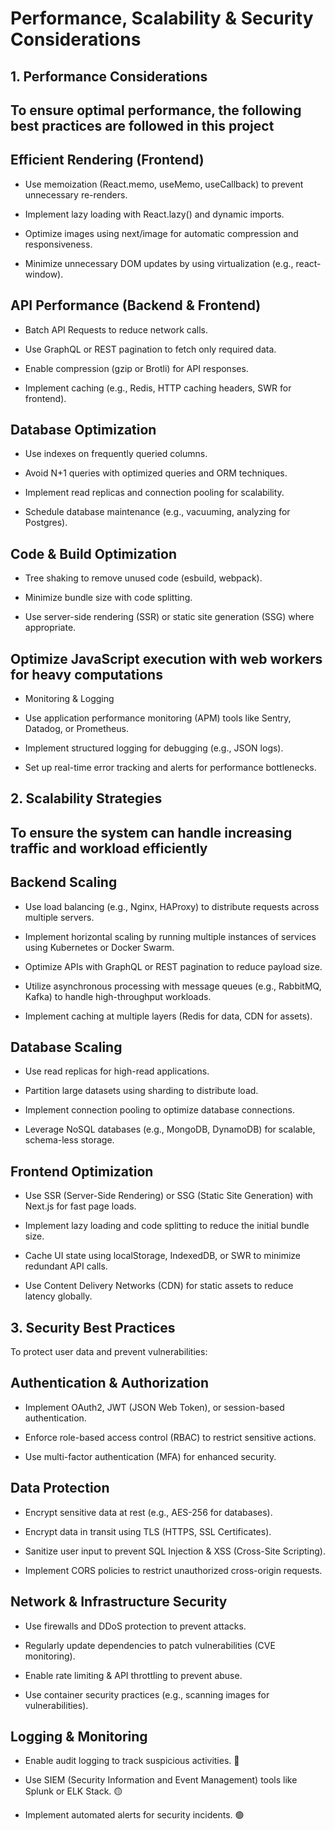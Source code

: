 # Performance, Scalability & Security Considerations

## 1. Performance Considerations

## To ensure optimal performance, the following best practices are followed in this project

## Efficient Rendering (Frontend)

- Use memoization (React.memo, useMemo, useCallback) to prevent unnecessary re-renders.

- Implement lazy loading with React.lazy() and dynamic imports.

- Optimize images using next/image for automatic compression and responsiveness.

- Minimize unnecessary DOM updates by using virtualization (e.g., react-window).

## API Performance (Backend & Frontend)

- Batch API Requests to reduce network calls.

- Use GraphQL or REST pagination to fetch only required data.

- Enable compression (gzip or Brotli) for API responses.

- Implement caching (e.g., Redis, HTTP caching headers, SWR for frontend).

## Database Optimization

- Use indexes on frequently queried columns.

- Avoid N+1 queries with optimized queries and ORM techniques.

- Implement read replicas and connection pooling for scalability.

- Schedule database maintenance (e.g., vacuuming, analyzing for Postgres).

## Code & Build Optimization

- Tree shaking to remove unused code (esbuild, webpack).

- Minimize bundle size with code splitting.

- Use server-side rendering (SSR) or static site generation (SSG) where appropriate.

## Optimize JavaScript execution with web workers for heavy computations

- Monitoring & Logging

- Use application performance monitoring (APM) tools like Sentry, Datadog, or Prometheus.

- Implement structured logging for debugging (e.g., JSON logs).

- Set up real-time error tracking and alerts for performance bottlenecks.

## 2. Scalability Strategies

## To ensure the system can handle increasing traffic and workload efficiently

## Backend Scaling

- Use load balancing (e.g., Nginx, HAProxy) to distribute requests across multiple servers.

- Implement horizontal scaling by running multiple instances of services using Kubernetes or Docker Swarm.

- Optimize APIs with GraphQL or REST pagination to reduce payload size.

- Utilize asynchronous processing with message queues (e.g., RabbitMQ, Kafka) to handle high-throughput workloads.

- Implement caching at multiple layers (Redis for data, CDN for assets).

## Database Scaling

- Use read replicas for high-read applications.

- Partition large datasets using sharding to distribute load.

- Implement connection pooling to optimize database connections.

- Leverage NoSQL databases (e.g., MongoDB, DynamoDB) for scalable, schema-less storage.

## Frontend Optimization

- Use SSR (Server-Side Rendering) or SSG (Static Site Generation) with Next.js for fast page loads.

- Implement lazy loading and code splitting to reduce the initial bundle size.

- Cache UI state using localStorage, IndexedDB, or SWR to minimize redundant API calls.

- Use Content Delivery Networks (CDN) for static assets to reduce latency globally.

## 3. Security Best Practices

 To protect user data and prevent vulnerabilities:

## Authentication & Authorization

- Implement OAuth2, JWT (JSON Web Token), or session-based authentication.

- Enforce role-based access control (RBAC) to restrict sensitive actions.

- Use multi-factor authentication (MFA) for enhanced security.

## Data Protection

- Encrypt sensitive data at rest (e.g., AES-256 for databases).

- Encrypt data in transit using TLS (HTTPS, SSL Certificates).

- Sanitize user input to prevent SQL Injection & XSS (Cross-Site Scripting).

- Implement CORS policies to restrict unauthorized cross-origin requests.

## Network & Infrastructure Security

- Use firewalls and DDoS protection to prevent attacks.

- Regularly update dependencies to patch vulnerabilities (CVE monitoring).

- Enable rate limiting & API throttling to prevent abuse.

- Use container security practices (e.g., scanning images for vulnerabilities).

## Logging & Monitoring

- Enable audit logging to track suspicious activities.                                                                                   🔴

- Use SIEM (Security Information and Event Management) tools like Splunk or ELK Stack.                                                   🟡

- Implement automated alerts for security incidents.                                                                                     🟢